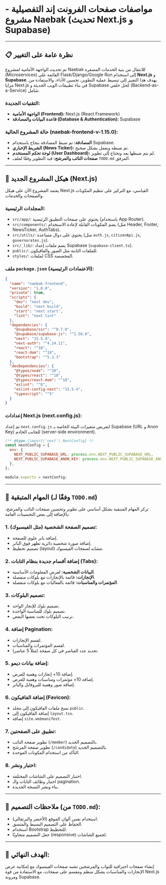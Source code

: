 # مواصفات صفحات الفرونت إند التفصيلية - مشروع Naebak (تحديث Next.js و Supabase)

---

## 📋 نظرة عامة على التغيير

تم تحديث الواجهة الأمامية لمشروع Naebak للانتقال من بنية الخدمات المصغرة (Microservices) القائمة على Flask/Django/Google Run إلى استخدام **Next.js** و **Supabase**. يهدف هذا التغيير إلى تبسيط عملية التطوير، تحسين الأداء، والاستفادة من مزايا Next.js في بناء تطبيقات الويب الحديثة و Supabase كحل خلفي (Backend-as-a-Service) شامل.

### **التقنيات الجديدة:**
*   **الواجهة الأمامية (Frontend):** Next.js (React Framework)
*   **قاعدة البيانات والمصادقة (Database & Authentication):** Supabase

### **حالة المشروع الحالية (naebak-frontend-v-1.15.0):**
*   **المصادقة:** تم ضبط المصادقة بنجاح باستخدام Supabase.
*   **الشريط الإخباري (News Ticker):** تم ضبطه ويعمل بشكل صحيح.
*   **لوحة تحكم المستخدم (User Dashboard):** لم يتم ضبطها بعد وتحتاج إلى تطوير.
*   **صفحات النائب والمرشح:** قيد التطوير وفقًا لملف `TODO.md` المرفق.

---

## 📁 هيكل المشروع الجديد (Next.js)

يعتمد المشروع الآن على هيكل Next.js القياسي، مع التركيز على تنظيم المكونات والصفحات والخدمات.

### **المجلدات الرئيسية:**
*   `src/app/`: يحتوي على صفحات التطبيق الرئيسية (باستخدام App Router).
*   `src/components/`: يضم المكونات القابلة لإعادة الاستخدام (مثل Header, Footer, NewsTicker, AuthTabs).
*   `src/utils/`: يحتوي على دوال مساعدة (مثل `auth.js`, `citizenApi.js`, `governorates.js`).
*   `src/_lib/`: يضم ملفات إعداد Supabase (`supabase-client.ts`).
*   `public/`: للملفات الثابتة مثل الصور والفافيكون.
*   `styles/`: لملفات CSS المخصصة.

### **ملف `package.json` (الاعتمادات الرئيسية):**
```json
{
  "name": "naebak-frontend",
  "version": "1.0.0",
  "private": true,
  "scripts": {
    "dev": "next dev",
    "build": "next build",
    "start": "next start",
    "lint": "next lint"
  },
  "dependencies": {
    "@supabase/ssr": "^0.7.0",
    "@supabase/supabase-js": "^2.58.0",
    "next": "15.5.4",
    "next-auth": "^4.24.11",
    "react": "^18",
    "react-dom": "^18",
    "bootstrap": "^5.3.3"
  },
  "devDependencies": {
    "@types/node": "^20",
    "@types/react": "^18",
    "@types/react-dom": "^18",
    "eslint": "^8",
    "eslint-config-next": "15.5.4",
    "typescript": "^5"
  }
}
```

### **إعدادات Next.js (next.config.js):**
تم إعداد `next.config.js` لتعريض متغيرات البيئة الخاصة بـ Supabase (URL و Anon Key) للجانب الخادم (server-side environment).
```javascript
/** @type {import('next').NextConfig} */
const nextConfig = {
  env: {
    NEXT_PUBLIC_SUPABASE_URL: process.env.NEXT_PUBLIC_SUPABASE_URL,
    NEXT_PUBLIC_SUPABASE_ANON_KEY: process.env.NEXT_PUBLIC_SUPABASE_ANON_KEY,
  },
};

module.exports = nextConfig;
```

---

## 🚧 المهام المتبقية (وفقًا لـ `TODO.md`)

تركز المهام المتبقية بشكل أساسي على تطوير وتحسين صفحات النائب والمرشح، بالإضافة إلى بعض التحسينات العامة:

### **1. تصميم الصفحة الشخصية (مثل الفيسبوك):**
*   إضافة بانر علوي للصفحة.
*   إضافة صورة شخصية دائرية تظهر فوق البانر.
*   تصميم تخطيط (layout) مشابه لصفحات الفيسبوك.

### **2. إضافة أقسام جديدة بنظام التابات (Tabs):**
*   **البيانات الشخصية:** لعرض المعلومات الأساسية.
*   **الإنجازات:** قائمة بالإنجازات مع بلوكات منفصلة.
*   **المؤتمرات والمناسبات:** قائمة بالفعاليات مع بلوكات منفصلة.

### **3. تصميم البلوكات:**
*   تصميم بلوك للإنجاز الواحد.
*   تصميم بلوك للمناسبة الواحدة.
*   ترتيب البلوكات تحت بعضها البعض.

### **4. إضافة Pagination:**
*   لقسم الإنجازات.
*   لقسم المؤتمرات والمناسبات.
*   تحديد عدد العناصر في كل صفحة (مثلاً 5 عناصر).

### **5. إضافة بيانات ديمو:**
*   إضافة 10+ إنجازات وهمية للعرض.
*   إضافة 10+ مؤتمرات ومناسبات وهمية للعرض.
*   إضافة صور وهمية للبروفايل والبانر.

### **6. إضافة الفافيكون (Favicon):**
*   نسخ ملفات الفافيكون إلى مجلد `public`.
*   إضافة الفافيكون إلى `layout.tsx`.
*   إضافة `site.webmanifest`.

### **7. تطبيق على الصفحتين:**
*   تطوير صفحة النائب (`/member`) بالتصميم الجديد.
*   تطوير صفحة المرشح (`/candidate`) بالتصميم الجديد.
*   التأكد من استخدام المكونات الموحدة.

### **8. اختبار ونشر:**
*   اختبار التصميم على الشاشات المختلفة.
*   اختبار وظائف التابات والـ pagination.
*   بناء ونشر النسخة الجديدة.

---

## 🎨 ملاحظات التصميم (من `TODO.md`):
*   استخدام نفس ألوان الموقع (الأخضر والبرتقالي).
*   الحفاظ على التصميم البسيط والمتسق.
*   استخدام Bootstrap للتخطيط.
*   جعل التصميم متجاوبًا (responsive) لجميع الشاشات.

---

## 🎯 الهدف النهائي:

إنشاء صفحات احترافية للنواب والمرشحين تشبه صفحات الفيسبوك مع إمكانية عرض الإنجازات والمناسبات بشكل منظم ومقسم على صفحات، مع الاستفادة من قوة Next.js ومرونة Supabase.
